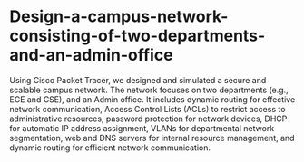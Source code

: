 # Design-a-campus-network-consisting-of-two-departments-and-an-admin-office
Using Cisco Packet Tracer, we designed and simulated a secure and scalable campus network. The network focuses on two departments (e.g., ECE and CSE), and an Admin office. It includes dynamic routing for effective network communication, Access Control Lists (ACLs) to restrict access to administrative resources, password protection for network devices, DHCP for automatic IP address assignment, VLANs for departmental network segmentation, web and DNS servers for internal resource management, and dynamic routing for efficient network communication.
